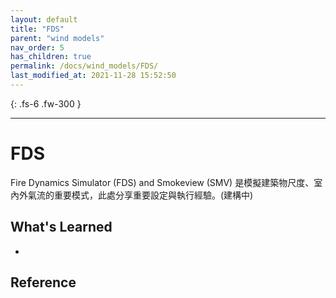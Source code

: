```yaml
---
layout: default
title: "FDS"
parent: "wind models"
nav_order: 5
has_children: true
permalink: /docs/wind_models/FDS/
last_modified_at: 2021-11-28 15:52:50
---
```


{: .fs-6 .fw-300 }

---

# FDS
Fire Dynamics Simulator (FDS) and Smokeview (SMV) 是模擬建築物尺度、室內外氣流的重要模式，此處分享重要設定與執行經驗。(建構中)

## What's Learned 
- 

## Reference
